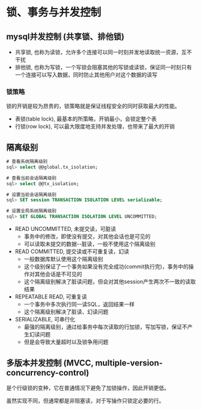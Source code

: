 # 锁、事务与并发控制

## mysql并发控制 (共享锁、排他锁)

+ 共享锁, 也称为读锁，允许多个连接可以同一时刻并发地读取统一资源，互不干扰
+ 排他锁, 也称为写锁，一个写锁会阻塞其他的写锁或读锁，保证同一时刻只有一个连接可以写入数据，同时防止其他用户对这个数据的读写

### 锁策略

锁的开销是较为昂贵的，锁策略就是保证线程安全的同时获取最大的性能。

+ 表锁(table lock), 最基本的所策略，开销最小，会锁定整个表
+ 行锁(row lock), 可以最大限度地支持并发处理，也带来了最大的开销

## 隔离级别

```sql
# 查看系统隔离级别
sql> select @@global.tx_isolation;

# 查看当前会话隔离级别
sql> select @@tx_isolation;

# 设置当前会话隔离级别
sql> SET session TRANSACTION ISOLATION LEVEL serializable;

# 设置全局系统隔离级别
sql> SET GLOBAL TRANSACTION ISOLATION LEVEL UNCOMMITTED;
```

+ READ UNCOMMITTED, 未提交读，可脏读
  + 事务中的修改，即使没有提交，对其他会话也是可见的
  + 可以读取未提交的数据--脏读，一般不使用这个隔离级别
+ READ COMMITTED, 提交读或不可重复读，幻读
  + 一般数据库默认使用这个隔离级别
  + 这个级别保证了一个事务如果没有完全成功(commit执行完)，事务中的操作对其他会话是不可见的
  + 这个隔离级别解决了脏读问题，但会对其他session产生两次不一致的读取结果
+ REPEATABLE READ, 可重复读
  + 一个事务中多次执行同一读SQL，返回结果一样
  + 这个隔离级别解决了脏读、幻读问题
+ SERIALIZABLE, 可串行化
  + 最强的隔离级别，通过给事务中每次读取的行加锁，写加写锁，保证不产生幻读问题
  + 但是会导致大量超时以及锁争用问题

## 多版本并发控制 (MVCC, multiple-version-concurrency-control)

是个行级锁的变种，它在普通情况下避免了加锁操作，因此开销更低。

虽然实现不同，但通常都是非阻塞读，对于写操作只锁定必要的行。


